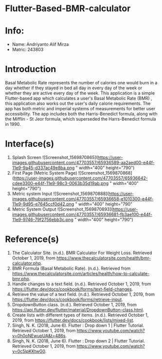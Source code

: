 # Flutter-Based-BMR-calculator

# Info: 
- Name: Andriyanto Alif Mirza
- Matric: 243803

# Introduction
Basal Metabolic Rate represents the number of calories one would burn in a day whether if they stayed in bed all day in every day of the week or whether they are active every day of the week. This application is a simple Flutter-based app which calculates a user's Basal Metabolic Rate (BMR) , this application also works out the user's daily calorie requirements. The app has both metric and imperial systems of measurements for better user accessibility. The app includes both the Harris-Benedict formula, along with the Mifflin - St Jeor formula, which superseded the Harrs-Benedict formula in 1990.

# Interface(s)
1. Splash Screen
![Screenshot_1569870865](https://user-images.githubusercontent.com/47703557/65936589-aa2aed00-e44f-11e9-9a45-d337ac49e8ba.png " width="400" height="790")
2. First Page (Metric System Page)
![Screenshot_1569870868](https://user-images.githubusercontent.com/47703557/65936642-cdee3300-e44f-11e9-98c3-0063b35d19ab.png " width="400" height="790")
3. Metric system Input
![Screenshot_1569870888](https://user-images.githubusercontent.com/47703557/65936658-e1010300-e44f-11e9-9d95-e7645ccf0d42.png " width="400" height="790"
4. Metric System Output
![Screenshot_1569870893](https://user-images.githubusercontent.com/47703557/65936681-fb3ae100-e44f-11e9-9746-79f2756ebb3c.png " width="400" height="790")

# Reference(s)
1. The Calculator Site. (n.d.). BMR Calculator For Weight Loss. Retrieved October 1, 2019, from https://www.thecalculatorsite.com/health/bmr-calculator.php.
2. BMR Formula (Basal Metabolic Rate). (n.d.). Retrieved from https://www.thecalculatorsite.com/articles/health/how-to-calculate-bmr.php.
3. Handle changes to a text field. (n.d.). Retrieved October 1, 2019, from https://flutter.dev/docs/cookbook/forms/text-field-changes.
4. Retrieve the value of a text field. (n.d.). Retrieved October 1, 2019, from https://flutter.dev/docs/cookbook/forms/retrieve-input.
5. DropdownButton class. (n.d.). Retrieved October 1, 2019, from https://api.flutter.dev/flutter/material/DropdownButton-class.html.
6. Create lists with different types of items. (n.d.). Retrieved October 1, 2019, from https://flutter.dev/docs/cookbook/lists/mixed-list. 
7. Singh, N. K. (2018, June 6). Flutter : Drop down 1 | Flutter Tutorial. Retrieved October 1, 2019, from https://www.youtube.com/watch?v=0h0oNEwupUA&t=486s.
8. Singh, N. K. (2018, June 6). Flutter : Drop down 2 | Flutter Tutorial. Retrieved October 1, 2019, from https://www.youtube.com/watch?v=0c5lpKKtwG0.
